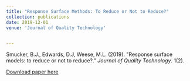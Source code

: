 ```yaml
---
title: "Response Surface Methods: To Reduce or Not to Reduce?"
collection: publications
date: 2019-12-01
venue: 'Journal of Quality Technology'


---
```

Smucker, B.J., Edwards, D.J, Weese, M.L. (2019). &quot;Response surface models: to reduce or not to reduce?.&quot; <i>Journal of Quality Technology</i>. 1(2).

[Download paper here](http://weeseml.github.io/files/smucker_et_al.pdf)


